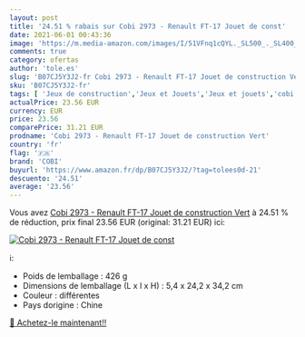 ```yaml
---
layout: post
title: '24.51 % rabais sur Cobi 2973 - Renault FT-17 Jouet de const'
date: 2021-06-01 00:43:36
image: 'https://m.media-amazon.com/images/I/51VFnq1cQYL._SL500_._SL400_.jpg'
comments: true
category: ofertas
author: 'tole.es'
slug: 'B07CJ5Y3J2-fr Cobi 2973 - Renault FT-17 Jouet de construction Vert'
sku: 'B07CJ5Y3J2-fr'
tags: [ 'Jeux de construction','Jeux et Jouets','Jeux et jouets','cobi', ]
actualPrice: 23.56 EUR
currency: EUR
price: 23.56
comparePrice: 31.21 EUR
prodname: 'Cobi 2973 - Renault FT-17 Jouet de construction Vert'
country: 'fr'
flag: '🇫🇷'
brand: 'COBI'
buyurl: 'https://www.amazon.fr/dp/B07CJ5Y3J2/?tag=tolees0d-21'
descuento: '24.51'
average: '23.56'
---
```


Vous avez [Cobi 2973 - Renault FT-17 Jouet de construction Vert](https://www.amazon.fr/dp/B07CJ5Y3J2/?tag=tolees0d-21)  à  24.51 % de réduction, prix final  23.56 EUR (original: 31.21 EUR) ici:

[![Cobi 2973 - Renault FT-17 Jouet de const](https://m.media-amazon.com/images/I/51VFnq1cQYL._SL500_._SL400_.jpg)](https://www.amazon.fr/dp/B07CJ5Y3J2/?tag=tolees0d-21)

ℹ️:

- Poids de lemballage : 426 g
- Dimensions de lemballage (L x l x H) : 5,4 x 24,2 x 34,2 cm
- Couleur : différentes
- Pays dorigine : Chine

[🛒 Achetez-le maintenant!!](https://www.amazon.fr/dp/B07CJ5Y3J2/?tag=tolees0d-21)
